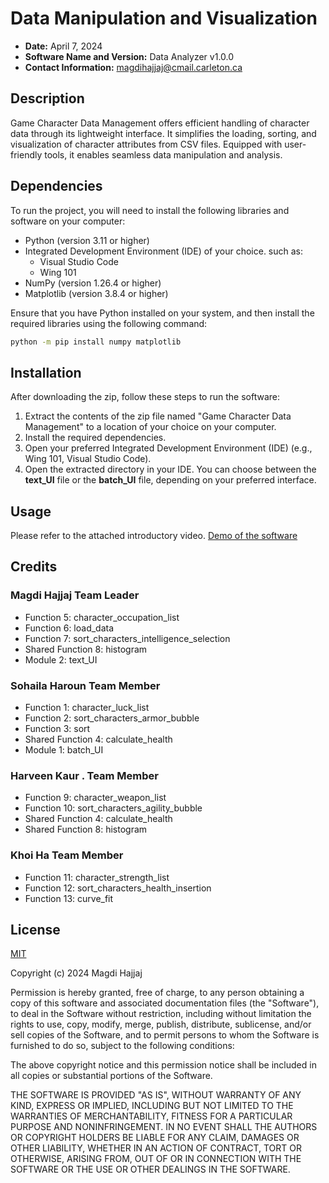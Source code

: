 # Data Manipulation and Visualization

- **Date:** April 7, 2024
- **Software Name and Version:** Data Analyzer v1.0.0
- **Contact Information:** magdihajjaj@cmail.carleton.ca

## Description

Game Character Data Management offers efficient handling of character data through its lightweight interface. It simplifies the loading, sorting, and visualization of character attributes from CSV files. Equipped with user-friendly tools, it enables seamless data manipulation and analysis.

## Dependencies
To run the project, you will need to install the following libraries and software on your computer:

- Python (version 3.11 or higher)
- Integrated Development Environment (IDE) of your choice. such as:
  - Visual Studio Code
  - Wing 101
- NumPy (version 1.26.4 or higher)
- Matplotlib (version 3.8.4 or higher)

Ensure that you have Python installed on your system, and then install the required libraries using the following command:

```bash
python -m pip install numpy matplotlib
```

## Installation

After downloading the zip, follow these steps to run the software:

1. Extract the contents of the zip file named "Game Character Data Management" to a location of your choice on your computer.
2. Install the required dependencies.
3. Open your preferred Integrated Development Environment (IDE) (e.g., Wing 101, Visual Studio Code).
4. Open the extracted directory in your IDE. You can choose between the **text_UI** file or the **batch_UI** file, depending on your preferred interface.

## Usage

Please refer to the attached introductory video.
[Demo of the software](https://app.screencastify.com/v3/watch/cP9ARBxy9qIN7EvZWXi9)


## Credits

### Magdi Hajjaj Team Leader
- Function 5: character_occupation_list
- Function 6: load_data
- Function 7: sort_characters_intelligence_selection
- Shared Function 8: histogram
- Module 2: text_UI

### Sohaila Haroun Team Member 
- Function 1: character_luck_list
- Function 2: sort_characters_armor_bubble
- Function 3: sort
- Shared Function 4: calculate_health
- Module 1: batch_UI

### Harveen Kaur . Team Member
- Function 9: character_weapon_list
- Function 10: sort_characters_agility_bubble
- Shared Function 4: calculate_health
- Shared Function 8: histogram

### Khoi Ha Team Member
- Function 11: character_strength_list
- Function 12: sort_characters_health_insertion
- Function 13: curve_fit

## License

[MIT](https://choosealicense.com/licenses/mit/)

Copyright (c) 2024 Magdi Hajjaj

Permission is hereby granted, free of charge, to any person obtaining a copy
of this software and associated documentation files (the "Software"), to deal
in the Software without restriction, including without limitation the rights
to use, copy, modify, merge, publish, distribute, sublicense, and/or sell
copies of the Software, and to permit persons to whom the Software is
furnished to do so, subject to the following conditions:

The above copyright notice and this permission notice shall be included in all
copies or substantial portions of the Software.

THE SOFTWARE IS PROVIDED "AS IS", WITHOUT WARRANTY OF ANY KIND, EXPRESS OR
IMPLIED, INCLUDING BUT NOT LIMITED TO THE WARRANTIES OF MERCHANTABILITY,
FITNESS FOR A PARTICULAR PURPOSE AND NONINFRINGEMENT. IN NO EVENT SHALL THE
AUTHORS OR COPYRIGHT HOLDERS BE LIABLE FOR ANY CLAIM, DAMAGES OR OTHER
LIABILITY, WHETHER IN AN ACTION OF CONTRACT, TORT OR OTHERWISE, ARISING FROM,
OUT OF OR IN CONNECTION WITH THE SOFTWARE OR THE USE OR OTHER DEALINGS IN THE
SOFTWARE.

